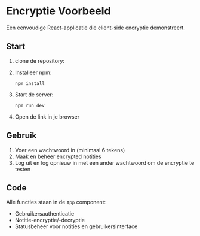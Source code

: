# Encryptie Voorbeeld

Een eenvoudige React-applicatie die client-side encryptie demonstreert.

## Start

1. clone de repository:
2. Installeer npm:
   ```
   npm install
   ```

3. Start de server:
   ```
   npm run dev
   ```

4. Open de link in je browser

## Gebruik

1. Voer een wachtwoord in (minimaal 6 tekens)
2. Maak en beheer encrypted notities
3. Log uit en log opnieuw in met een ander wachtwoord om de encryptie te testen

## Code

Alle functies staan in de `App` component:
- Gebruikersauthenticatie
- Notitie-encryptie/-decryptie
- Statusbeheer voor notities en gebruikersinterface
